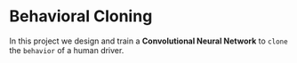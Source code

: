 # Behavioral Cloning

In this project we design and train a **Convolutional Neural Network** to `clone` the `behavior` of a human driver.
